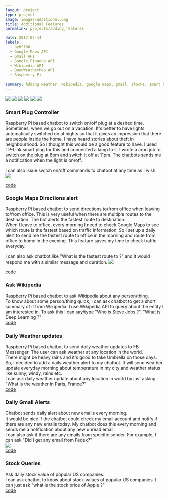```yaml
---
layout: project
type: project
image: images/additional.png
title: Additional Features
permalink: projects/adding_features

date: 2017-07-14
labels:
  - pyHS100
  - Google Maps API
  - Gmail API
  - Google Finance API
  - Wikipedia API
  - OpenWeatherMap API
  - Raspberry Pi

summary: Adding weather, wikipedia, google maps, gmail, stocks, smart bulb features to Raspberry Pi Chat bot.
---
```


<div class="ui small rounded images">
  <img class="ui image" src="../images/bulb.jpg">
  <img class="ui image" src="../images/gmaps.png">
  <img class="ui image" src="../images/gmail.png">
  <img class="ui image" src="../images/wiki.png">
  <img class="ui image" src="../images/weather.jpg">
  <img class="ui image" src="../images/stock.png">
</div>

### Smart Plug Controller
Raspberry Pi based chatbot to switch on/off plug at a desired time.<br/>
Sometimes, when we go out on a vacation. It's better to have lights automatically switched on at nights so that it gives an impression that there are people inside the home. I have heard stories about theft in neighbourhood. So I thought this would be a good feature to have. I used TP-Link smart plug for this and connected a lamp to it. I wrote a cron job to switch on the plug at 8pm and switch it off at 11pm. The chatbots sends me a notification when the light is on/off.

I can also issue switch on/off commands to chatbot at any time as I wish.<br/>
<img class="ui medium center floated rounded image" src="../images/plug_alert.png">

[code](https://github.com/arunn314/smartybot/blob/master/plug_handler.py)  


### Google Maps Directions alert
Raspberry Pi based chatbot to send directions to/from office when leaving to/from office. This is very useful when there are multiple routes to the destination. The bot alerts the fastest route to destination.<br/>
When I leave to office, every morning I need to check Google Maps to see which route is the fastest based on traffic information. So I set up a daily alert to send me the fastest route to office in the morning and route from office to home in the evening. This feature saves my time to check traffic everyday.

I can also ask chatbot like "What is the fastest route to <destination>?" and it would respond me with a similar message and duration.
<img class="ui medium center floated rounded image" src="../images/traffic_alert.png"><br/>

[code](https://github.com/arunn314/smartybot/blob/master/gmaps_handler.py)

### Ask Wikipedia
Raspberry Pi based chatbot to ask Wikipedia about any person/thing.  
To know about some person/thing quick, I can ask chatbot to get a short summary of it from Wikipedia. I use Wikipedia API to query about the entity I am interested in.
To ask this I can say/type "Who is Steve Jobs ?", "What is Deep Learning ?"<br/>
[code](https://github.com/arunn314/smartybot/blob/master/wiki_handler.py)

### Daily Weather updates
Raspberry Pi based chatbot to send daily weather updates to FB Messenger. The user can ask weather at any location in the world.<br/>
There might be heavy rains and it's good to take Umbrella on those days. So, I decided to add a daily weather alert to my chatbot. It will send weather update everyday morning about temperature in my city and weather status like sunny, windy, rains etc.<br/>
I can ask daily weather update about any location in world by just asking "What is the weather in Paris, France?"<br/>
[code](https://github.com/arunn314/smartybot/blob/master/weather_handler.py)

### Daily Gmail Alerts
Chatbot sends daily alert about new emails every morning.<br/>
It would be nice if the chatbot could check my email account and notify if there are any new emails today. My chatbot does this every morning and sends me a notification about any new unread email.<br/>
I can also ask if there are any emails from specific sender.
For example, I can ask "Did I get any email from Fedex?"<br/>
<img class="ui medium center floated rounded image" src="../images/email_alert.png"><br/>
[code](https://github.com/arunn314/smartybot/blob/master/gmail_handler.py)


### Stock Queries
Ask daily stock value of popular US companies.  
I can ask chatbot to know about stock values of popular US companies.
I can just ask "what is the stock price of Apple ?"<br/>
[code](https://github.com/arunn314/smartybot/blob/master/stock_handler.py)
